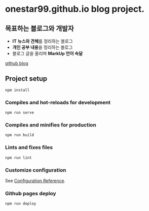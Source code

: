 # onestar99.github.io blog project.

## 목표하는 블로그와 개발자
- **IT 뉴스와 견해**를 정리하는 블로그
- **개인 공부 내용**을 정리하는 블로그
- 블로그 글을 올리며 **MarkUp 언어 숙달**

[github blog](https://onestar99.github.io)

## Project setup
```
npm install
```

### Compiles and hot-reloads for development
```
npm run serve
```

### Compiles and minifies for production
```
npm run build
```

### Lints and fixes files
```
npm run lint
```

### Customize configuration
See [Configuration Reference](https://cli.vuejs.org/config/).


### Github pages deploy
```
npm run deploy
```


